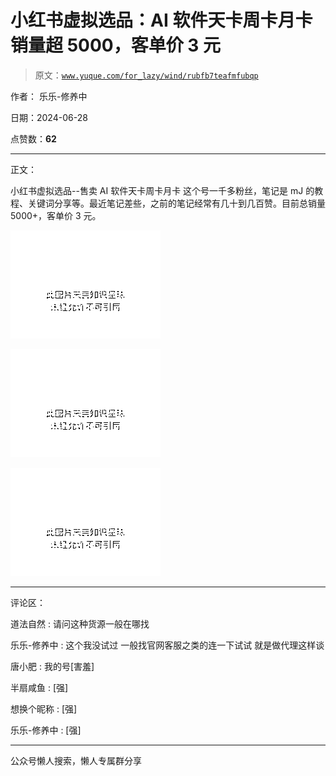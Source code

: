 # 小红书虚拟选品：AI 软件天卡周卡月卡销量超 5000，客单价 3 元

> 原文：[`www.yuque.com/for_lazy/wind/rubfb7teafmfubqp`](https://www.yuque.com/for_lazy/wind/rubfb7teafmfubqp)

作者： 乐乐-修养中

日期：2024-06-28

点赞数：**62**

* * *

正文：

小红书虚拟选品--售卖 AI 软件天卡周卡月卡
这个号一千多粉丝，笔记是 mJ 的教程、关键词分享等。最近笔记差些，之前的笔记经常有几十到几百赞。目前总销量 5000+，客单价 3 元。

![](img/967e7179cc77c93ddf4aa909d9fc3e9e.png "None")

![](img/040921e0c922c18f68b4da3c6f27e1bc.png "None")

![](img/d87aa0ccea3430b728f3b2e359647752.png "None")

* * *

评论区：

道法自然 : 请问这种货源一般在哪找

乐乐-修养中 : 这个我没试过 一般找官网客服之类的连一下试试 就是做代理这样谈

唐小肥 : 我的号[害羞]

半扇咸鱼 : [强]

想换个昵称 : [强]

乐乐-修养中 : [强]

* * *

公众号懒人搜索，懒人专属群分享